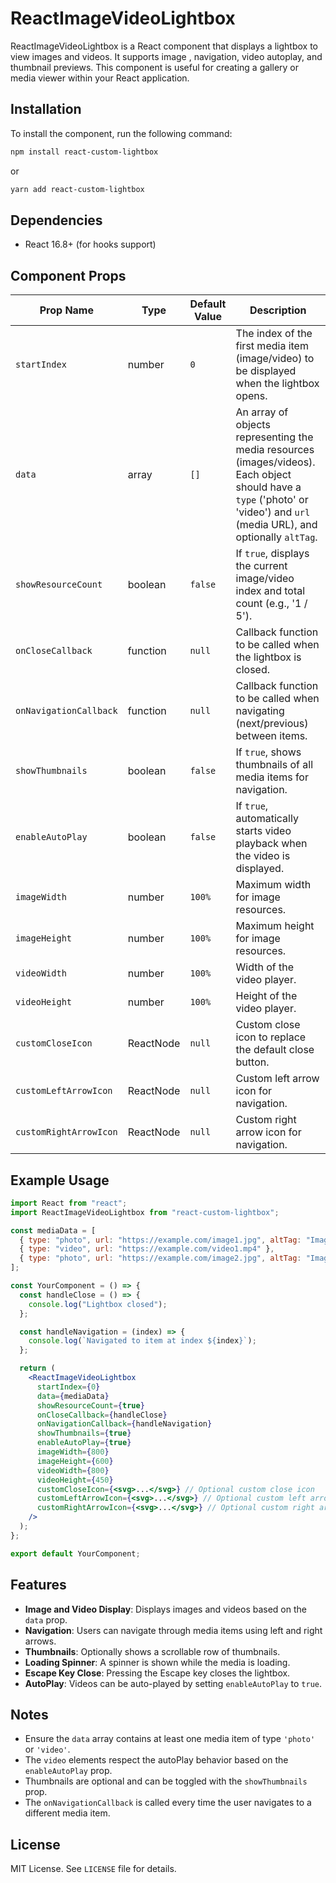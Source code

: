 # ReactImageVideoLightbox

ReactImageVideoLightbox is a React component that displays a lightbox to view images and videos. It supports image , navigation, video autoplay, and thumbnail previews. This component is useful for creating a gallery or media viewer within your React application.

## Installation

To install the component, run the following command:

```sh
npm install react-custom-lightbox
```

or

```sh
yarn add react-custom-lightbox
```

## Dependencies

- React 16.8+ (for hooks support)

## Component Props

| Prop Name              | Type      | Default Value | Description                                                                                                                                                                 |
| ---------------------- | --------- | ------------- | --------------------------------------------------------------------------------------------------------------------------------------------------------------------------- |
| `startIndex`           | number    | `0`           | The index of the first media item (image/video) to be displayed when the lightbox opens.                                                                                    |
| `data`                 | array     | `[]`          | An array of objects representing the media resources (images/videos). Each object should have a `type` ('photo' or 'video') and `url` (media URL), and optionally `altTag`. |
| `showResourceCount`    | boolean   | `false`       | If `true`, displays the current image/video index and total count (e.g., '1 / 5').                                                                                          |
| `onCloseCallback`      | function  | `null`        | Callback function to be called when the lightbox is closed.                                                                                                                 |
| `onNavigationCallback` | function  | `null`        | Callback function to be called when navigating (next/previous) between items.                                                                                               |
| `showThumbnails`       | boolean   | `false`       | If `true`, shows thumbnails of all media items for navigation.                                                                                                              |
| `enableAutoPlay`       | boolean   | `false`       | If `true`, automatically starts video playback when the video is displayed.                                                                                                 |
| `imageWidth`           | number    | `100%`        | Maximum width for image resources.                                                                                                                                          |
| `imageHeight`          | number    | `100%`        | Maximum height for image resources.                                                                                                                                         |
| `videoWidth`           | number    | `100%`        | Width of the video player.                                                                                                                                                  |
| `videoHeight`          | number    | `100%`        | Height of the video player.                                                                                                                                                 |
| `customCloseIcon`      | ReactNode | `null`        | Custom close icon to replace the default close button.                                                                                                                      |
| `customLeftArrowIcon`  | ReactNode | `null`        | Custom left arrow icon for navigation.                                                                                                                                      |
| `customRightArrowIcon` | ReactNode | `null`        | Custom right arrow icon for navigation.                                                                                                                                     |

## Example Usage

```jsx
import React from "react";
import ReactImageVideoLightbox from "react-custom-lightbox";

const mediaData = [
  { type: "photo", url: "https://example.com/image1.jpg", altTag: "Image 1" },
  { type: "video", url: "https://example.com/video1.mp4" },
  { type: "photo", url: "https://example.com/image2.jpg", altTag: "Image 2" },
];

const YourComponent = () => {
  const handleClose = () => {
    console.log("Lightbox closed");
  };

  const handleNavigation = (index) => {
    console.log(`Navigated to item at index ${index}`);
  };

  return (
    <ReactImageVideoLightbox
      startIndex={0}
      data={mediaData}
      showResourceCount={true}
      onCloseCallback={handleClose}
      onNavigationCallback={handleNavigation}
      showThumbnails={true}
      enableAutoPlay={true}
      imageWidth={800}
      imageHeight={600}
      videoWidth={800}
      videoHeight={450}
      customCloseIcon={<svg>...</svg>} // Optional custom close icon
      customLeftArrowIcon={<svg>...</svg>} // Optional custom left arrow icon
      customRightArrowIcon={<svg>...</svg>} // Optional custom right arrow icon
    />
  );
};

export default YourComponent;
```

## Features

- **Image and Video Display**: Displays images and videos based on the `data` prop.
- **Navigation**: Users can navigate through media items using left and right arrows.
- **Thumbnails**: Optionally shows a scrollable row of thumbnails.
- **Loading Spinner**: A spinner is shown while the media is loading.
- **Escape Key Close**: Pressing the Escape key closes the lightbox.
- **AutoPlay**: Videos can be auto-played by setting `enableAutoPlay` to `true`.

## Notes

- Ensure the `data` array contains at least one media item of type `'photo'` or `'video'`.
- The `video` elements respect the autoPlay behavior based on the `enableAutoPlay` prop.
- Thumbnails are optional and can be toggled with the `showThumbnails` prop.
- The `onNavigationCallback` is called every time the user navigates to a different media item.

## License

MIT License. See `LICENSE` file for details.
